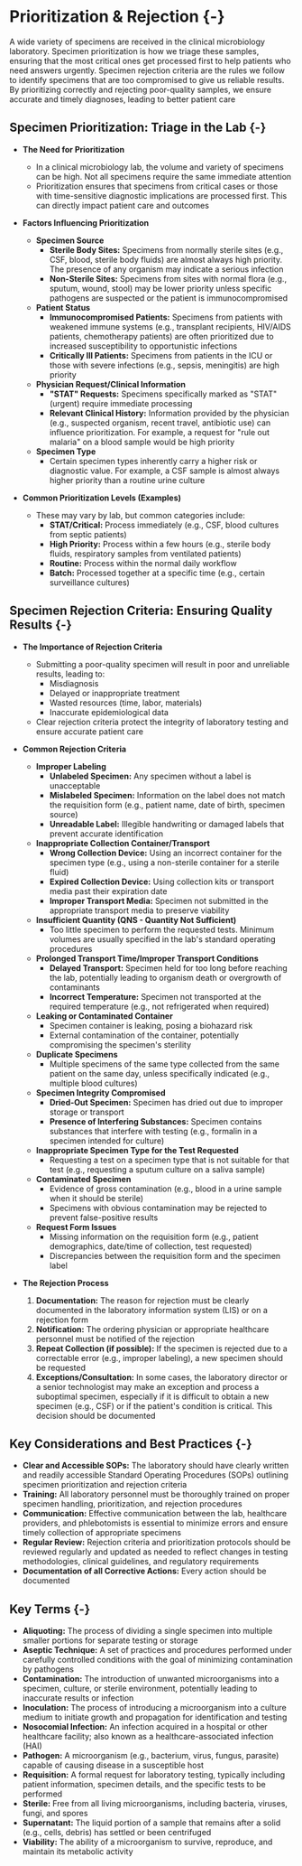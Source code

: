 # Prioritization & Rejection {-}

A wide variety of specimens are received in the clinical microbiology laboratory. Specimen prioritization is how we triage these samples, ensuring that the most critical ones get processed first to help patients who need answers urgently. Specimen rejection criteria are the rules we follow to identify specimens that are too compromised to give us reliable results. By prioritizing correctly and rejecting poor-quality samples, we ensure accurate and timely diagnoses, leading to better patient care

## **Specimen Prioritization: Triage in the Lab** {-}

*   **The Need for Prioritization**
    *   In a clinical microbiology lab, the volume and variety of specimens can be high. Not all specimens require the same immediate attention
    *   Prioritization ensures that specimens from critical cases or those with time-sensitive diagnostic implications are processed first. This can directly impact patient care and outcomes

*   **Factors Influencing Prioritization**
    *   **Specimen Source**
        *   **Sterile Body Sites:** Specimens from normally sterile sites (e.g., CSF, blood, sterile body fluids) are almost always high priority. The presence of any organism may indicate a serious infection
        *   **Non-Sterile Sites:** Specimens from sites with normal flora (e.g., sputum, wound, stool) may be lower priority unless specific pathogens are suspected or the patient is immunocompromised
    *   **Patient Status**
        *   **Immunocompromised Patients:** Specimens from patients with weakened immune systems (e.g., transplant recipients, HIV/AIDS patients, chemotherapy patients) are often prioritized due to increased susceptibility to opportunistic infections
        *   **Critically Ill Patients:** Specimens from patients in the ICU or those with severe infections (e.g., sepsis, meningitis) are high priority
    *   **Physician Request/Clinical Information**
        *   **"STAT" Requests:** Specimens specifically marked as "STAT" (urgent) require immediate processing
        *   **Relevant Clinical History:** Information provided by the physician (e.g., suspected organism, recent travel, antibiotic use) can influence prioritization. For example, a request for "rule out malaria" on a blood sample would be high priority
    *   **Specimen Type**
        *   Certain specimen types inherently carry a higher risk or diagnostic value. For example, a CSF sample is almost always higher priority than a routine urine culture

*   **Common Prioritization Levels (Examples)**
    *   These may vary by lab, but common categories include:
        *   **STAT/Critical:** Process immediately (e.g., CSF, blood cultures from septic patients)
        *   **High Priority:** Process within a few hours (e.g., sterile body fluids, respiratory samples from ventilated patients)
        *   **Routine:** Process within the normal daily workflow
        *   **Batch:** Processed together at a specific time (e.g., certain surveillance cultures)

## **Specimen Rejection Criteria: Ensuring Quality Results** {-}

*   **The Importance of Rejection Criteria**
    *   Submitting a poor-quality specimen will result in poor and unreliable results, leading to:
        *   Misdiagnosis
        *   Delayed or inappropriate treatment
        *   Wasted resources (time, labor, materials)
        *   Inaccurate epidemiological data
    *   Clear rejection criteria protect the integrity of laboratory testing and ensure accurate patient care

*   **Common Rejection Criteria**
    *   **Improper Labeling**
        *   **Unlabeled Specimen:** Any specimen without a label is unacceptable
        *   **Mislabeled Specimen:** Information on the label does not match the requisition form (e.g., patient name, date of birth, specimen source)
        *   **Unreadable Label:** Illegible handwriting or damaged labels that prevent accurate identification
    *   **Inappropriate Collection Container/Transport**
        *   **Wrong Collection Device:** Using an incorrect container for the specimen type (e.g., using a non-sterile container for a sterile fluid)
        *   **Expired Collection Device:** Using collection kits or transport media past their expiration date
        *   **Improper Transport Media:** Specimen not submitted in the appropriate transport media to preserve viability
    *   **Insufficient Quantity (QNS - Quantity Not Sufficient)**
        *   Too little specimen to perform the requested tests. Minimum volumes are usually specified in the lab's standard operating procedures
    *   **Prolonged Transport Time/Improper Transport Conditions**
        *   **Delayed Transport:** Specimen held for too long before reaching the lab, potentially leading to organism death or overgrowth of contaminants
        *   **Incorrect Temperature:** Specimen not transported at the required temperature (e.g., not refrigerated when required)
    *   **Leaking or Contaminated Container**
        *   Specimen container is leaking, posing a biohazard risk
        *   External contamination of the container, potentially compromising the specimen's sterility
    *   **Duplicate Specimens**
        *   Multiple specimens of the same type collected from the same patient on the same day, unless specifically indicated (e.g., multiple blood cultures)
    *   **Specimen Integrity Compromised**
        *   **Dried-Out Specimen:** Specimen has dried out due to improper storage or transport
        *   **Presence of Interfering Substances:** Specimen contains substances that interfere with testing (e.g., formalin in a specimen intended for culture)
    *   **Inappropriate Specimen Type for the Test Requested**
        *   Requesting a test on a specimen type that is not suitable for that test (e.g., requesting a sputum culture on a saliva sample)
    *   **Contaminated Specimen**
        *   Evidence of gross contamination (e.g., blood in a urine sample when it should be sterile)
        *   Specimens with obvious contamination may be rejected to prevent false-positive results
    *   **Request Form Issues**
        *   Missing information on the requisition form (e.g., patient demographics, date/time of collection, test requested)
        *   Discrepancies between the requisition form and the specimen label

*   **The Rejection Process**
    1.  **Documentation:** The reason for rejection must be clearly documented in the laboratory information system (LIS) or on a rejection form
    2.  **Notification:** The ordering physician or appropriate healthcare personnel must be notified of the rejection
    3.  **Repeat Collection (if possible):** If the specimen is rejected due to a correctable error (e.g., improper labeling), a new specimen should be requested
    4.  **Exceptions/Consultation:** In some cases, the laboratory director or a senior technologist may make an exception and process a suboptimal specimen, especially if it is difficult to obtain a new specimen (e.g., CSF) or if the patient's condition is critical. This decision should be documented

## **Key Considerations and Best Practices** {-}

*   **Clear and Accessible SOPs:** The laboratory should have clearly written and readily accessible Standard Operating Procedures (SOPs) outlining specimen prioritization and rejection criteria
*   **Training:** All laboratory personnel must be thoroughly trained on proper specimen handling, prioritization, and rejection procedures
*   **Communication:** Effective communication between the lab, healthcare providers, and phlebotomists is essential to minimize errors and ensure timely collection of appropriate specimens
*   **Regular Review:** Rejection criteria and prioritization protocols should be reviewed regularly and updated as needed to reflect changes in testing methodologies, clinical guidelines, and regulatory requirements
*   **Documentation of all Corrective Actions:** Every action should be documented

## **Key Terms** {-}

*   **Aliquoting:** The process of dividing a single specimen into multiple smaller portions for separate testing or storage
*   **Aseptic Technique:** A set of practices and procedures performed under carefully controlled conditions with the goal of minimizing contamination by pathogens
*   **Contamination:** The introduction of unwanted microorganisms into a specimen, culture, or sterile environment, potentially leading to inaccurate results or infection
*   **Inoculation:** The process of introducing a microorganism into a culture medium to initiate growth and propagation for identification and testing
*   **Nosocomial Infection:** An infection acquired in a hospital or other healthcare facility; also known as a healthcare-associated infection (HAI)
*   **Pathogen:** A microorganism (e.g., bacterium, virus, fungus, parasite) capable of causing disease in a susceptible host
*   **Requisition:** A formal request for laboratory testing, typically including patient information, specimen details, and the specific tests to be performed
*   **Sterile:** Free from all living microorganisms, including bacteria, viruses, fungi, and spores
*   **Supernatant:** The liquid portion of a sample that remains after a solid (e.g., cells, debris) has settled or been centrifuged
*   **Viability:** The ability of a microorganism to survive, reproduce, and maintain its metabolic activity
